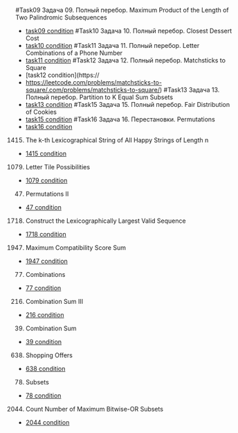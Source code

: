 #Task09
Задача 09. Полный перебор. Maximum Product of the Length of Two Palindromic Subsequences

- [task09 condition](https://leetcode.com/problems/maximum-product-of-the-length-of-two-palindromic-subsequences/)
  #Task10
  Задача 10. Полный перебор. Closest Dessert Cost
- [task10 condition](https://leetcode.com/problems/closest-dessert-cost/)
  #Task11
  Задача 11. Полный перебор. Letter Combinations of a Phone Number
- [task11 condition](https://leetcode.com/problems/letter-combinations-of-a-phone-number/)
  #Task12
  Задача 12. Полный перебор. Matchsticks to Square
- [task12 condition](https://
- https://leetcode.com/problems/matchsticks-to-square/.com/problems/matchsticks-to-square/)
  #Task13
  Задача 13. Полный перебор. Partition to K Equal Sum Subsets
- [task13 condition](https://leetcode.com/problems/partition-to-k-equal-sum-subsets/description/)
  #Task15
  Задача 15. Полный перебор. Fair Distribution of Cookies
- [task15 condition](https://leetcode.com/problems/fair-distribution-of-cookies/description/)
    #Task16
  Задача 16. Перестановки. Permutations
- [task16 condition](https://leetcode.com/problems/permutations/)
1415. The k-th Lexicographical String of All Happy Strings of Length n
- [1415 condition](https://leetcode.com/problems/the-k-th-lexicographical-string-of-all-happy-strings-of-length-n/description/)
1079. Letter Tile Possibilities
- [1079 condition](https://leetcode.com/problems/letter-tile-possibilities/description/)
47. Permutations II
- [47 condition](https://leetcode.com/problems/permutations-ii/description/)
1718. Construct the Lexicographically Largest Valid Sequence
- [1718 condition](https://leetcode.com/problems/construct-the-lexicographically-largest-valid-sequence/description/)
1947. Maximum Compatibility Score Sum
- [1947 condition](https://leetcode.com/problems/maximum-compatibility-score-sum/description/)
77. Combinations
- [77 condition](https://leetcode.com/problems/combinations/description/)
216. Combination Sum III
- [216 condition](https://leetcode.com/problems/combination-sum-iii/description/)
39. Combination Sum
- [39 condition](https://leetcode.com/problems/combination-sum/description/)
638. Shopping Offers
- [638 condition](https://leetcode.com/problems/shopping-offers/description/)
78. Subsets
- [78 condition](https://leetcode.com/problems/subsets/description/)
2044. Count Number of Maximum Bitwise-OR Subsets
- [2044 condition](https://leetcode.com/problems/count-number-of-maximum-bitwise-or-subsets/description/)
